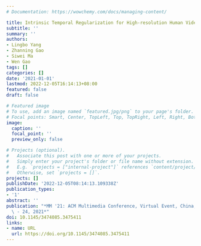 ```yaml
---
# Documentation: https://wowchemy.com/docs/managing-content/

title: Intrinsic Temporal Regularization for High-resolution Human Video Synthesis
subtitle: ''
summary: ''
authors:
- Lingbo Yang
- Zhanning Gao
- Siwei Ma
- Wen Gao
tags: []
categories: []
date: '2021-01-01'
lastmod: 2022-12-05T16:14:13+08:00
featured: false
draft: false

# Featured image
# To use, add an image named `featured.jpg/png` to your page's folder.
# Focal points: Smart, Center, TopLeft, Top, TopRight, Left, Right, BottomLeft, Bottom, BottomRight.
image:
  caption: ''
  focal_point: ''
  preview_only: false

# Projects (optional).
#   Associate this post with one or more of your projects.
#   Simply enter your project's folder or file name without extension.
#   E.g. `projects = ["internal-project"]` references `content/project/deep-learning/index.md`.
#   Otherwise, set `projects = []`.
projects: []
publishDate: '2022-12-05T08:14:13.109338Z'
publication_types:
- '1'
abstract: ''
publication: "*MM '21: ACM Multimedia Conference, Virtual Event, China, October 20\
  \ - 24, 2021*"
doi: 10.1145/3474085.3475411
links:
- name: URL
  url: https://doi.org/10.1145/3474085.3475411
---
```

